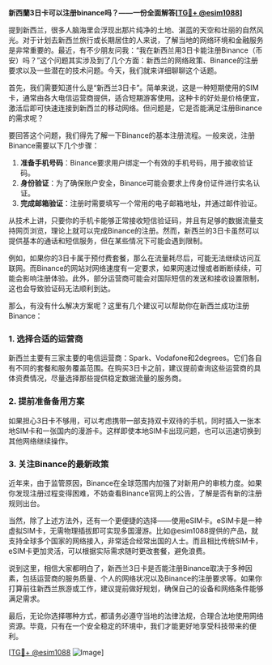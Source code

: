 **新西蘭3日卡可以注册binance吗？——一份全面解答[[TG💪+ @esim1088](https://t.me/s/esim1088)]**

提到新西兰，很多人脑海里会浮现出那片纯净的土地、湛蓝的天空和壮丽的自然风光。对于计划去新西兰旅行或长期居住的人来说，了解当地的网络环境和金融服务是非常重要的。最近，有不少朋友问我：“我在新西兰用3日卡能注册Binance（币安）吗？”这个问题其实涉及到了几个方面：新西兰的网络政策、Binance的注册要求以及一些潜在的技术问题。今天，我们就来详细聊聊这个话题。

首先，我们需要知道什么是“新西兰3日卡”。简单来说，这是一种短期使用的SIM卡，通常由各大电信运营商提供，适合短期游客使用。这种卡的好处是价格便宜，激活后即可快速连接到新西兰的移动网络。但问题是，它是否能满足注册Binance的需求呢？

要回答这个问题，我们得先了解一下Binance的基本注册流程。一般来说，注册Binance需要以下几个步骤：

1. **准备手机号码**：Binance要求用户绑定一个有效的手机号码，用于接收验证码。
2. **身份验证**：为了确保账户安全，Binance可能会要求上传身份证件进行实名认证。
3. **完成邮箱验证**：注册时需要填写一个常用的电子邮箱地址，并通过邮件验证。

从技术上讲，只要你的手机卡能够正常接收短信验证码，并且有足够的数据流量支持网页浏览，理论上就可以完成Binance的注册。然而，新西兰的3日卡虽然可以提供基本的通话和短信服务，但在某些情况下可能会遇到限制。

例如，如果你的3日卡属于预付费套餐，那么在流量耗尽后，可能无法继续访问互联网。而Binance的网站对网络速度有一定要求，如果网速过慢或者断断续续，可能会影响注册体验。此外，部分运营商可能会对国际短信的发送和接收设置限制，这也会导致验证码无法顺利到达。

那么，有没有什么解决方案呢？这里有几个建议可以帮助你在新西兰成功注册Binance：

### 1. **选择合适的运营商**
新西兰主要有三家主要的电信运营商：Spark、Vodafone和2degrees。它们各自有不同的套餐和服务覆盖范围。在购买3日卡之前，建议提前查询这些运营商的具体资费情况，尽量选择那些提供稳定数据流量的服务商。

### 2. **提前准备备用方案**
如果担心3日卡不够用，可以考虑携带一部支持双卡双待的手机，同时插入一张本地SIM卡和一张国内的漫游卡。这样即使本地SIM卡出现问题，也可以迅速切换到其他网络继续操作。

### 3. **关注Binance的最新政策**
近年来，由于监管原因，Binance在全球范围内加强了对新用户的审核力度。如果你发现注册过程变得困难，不妨查看Binance官网上的公告，了解是否有新的注册规则出台。

当然，除了上述方法外，还有一个更便捷的选择——使用eSIM卡。eSIM卡是一种虚拟SIM卡，无需物理插拔即可实现多国漫游。比如@esim1088提供的产品，就支持全球多个国家的网络接入，非常适合经常出国的人士。而且相比传统SIM卡，eSIM卡更加灵活，可以根据实际需求随时更改套餐，避免浪费。

说到这里，相信大家都明白了，新西兰3日卡是否能注册Binance取决于多种因素，包括运营商的服务质量、个人的网络状况以及Binance的注册要求等。如果你打算前往新西兰旅游或工作，建议提前做好规划，确保自己的设备和网络条件能够满足需求。

最后，无论你选择哪种方式，都请务必遵守当地的法律法规，合理合法地使用网络资源。毕竟，只有在一个安全稳定的环境中，我们才能更好地享受科技带来的便利。

[[TG💪+ @esim1088](https://t.me/s/esim1088) ![Image](https://i.postimg.cc/4NQfJmqS/Snipaste-2025-05-13-00-14-12.png)]